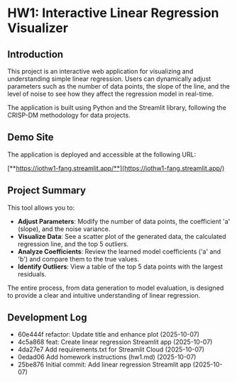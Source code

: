 # HW1: Interactive Linear Regression Visualizer

## Introduction

This project is an interactive web application for visualizing and understanding simple linear regression. Users can dynamically adjust parameters such as the number of data points, the slope of the line, and the level of noise to see how they affect the regression model in real-time.

The application is built using Python and the Streamlit library, following the CRISP-DM methodology for data projects.

## Demo Site

The application is deployed and accessible at the following URL:

[**https://iothw1-fang.streamlit.app/**](https://iothw1-fang.streamlit.app/)

## Project Summary

This tool allows you to:
*   **Adjust Parameters**: Modify the number of data points, the coefficient 'a' (slope), and the noise variance.
*   **Visualize Data**: See a scatter plot of the generated data, the calculated regression line, and the top 5 outliers.
*   **Analyze Coefficients**: Review the learned model coefficients ('a' and 'b') and compare them to the true values.
*   **Identify Outliers**: View a table of the top 5 data points with the largest residuals.

The entire process, from data generation to model evaluation, is designed to provide a clear and intuitive understanding of linear regression.

## Development Log

- 60e444f refactor: Update title and enhance plot (2025-10-07)
- 4c5a868 feat: Create linear regression Streamlit app (2025-10-07)
- 4da27e7 Add requirements.txt for Streamlit Cloud (2025-10-07)
- 0edad06 Add homework instructions (hw1.md) (2025-10-07)
- 25be876 Initial commit: Add linear regression Streamlit app (2025-10-07)
